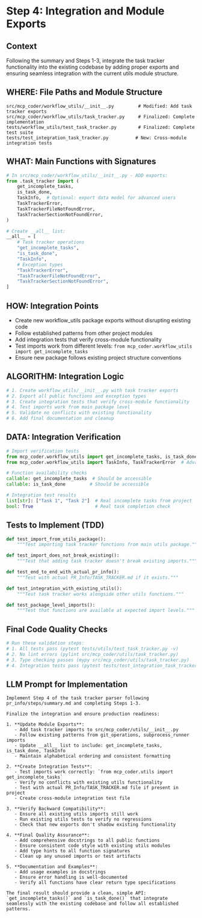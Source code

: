 # Step 4: Integration and Module Exports

## Context
Following the summary and Steps 1-3, integrate the task tracker functionality into the existing codebase by adding proper exports and ensuring seamless integration with the current utils module structure.

## WHERE: File Paths and Module Structure
```
src/mcp_coder/workflow_utils/__init__.py         # Modified: Add task tracker exports
src/mcp_coder/workflow_utils/task_tracker.py     # Finalized: Complete implementation
tests/workflow_utils/test_task_tracker.py        # Finalized: Complete test suite
tests/test_integration_task_tracker.py          # New: Cross-module integration tests
```

## WHAT: Main Functions with Signatures
```python
# In src/mcp_coder/workflow_utils/__init__.py - ADD exports:
from .task_tracker import (
    get_incomplete_tasks,
    is_task_done,
    TaskInfo,  # Optional: export data model for advanced users
    TaskTrackerError,
    TaskTrackerFileNotFoundError, 
    TaskTrackerSectionNotFoundError,
)

# Create __all__ list:
__all__ = [
    # Task tracker operations
    "get_incomplete_tasks",
    "is_task_done", 
    "TaskInfo",
    # Exception types
    "TaskTrackerError",
    "TaskTrackerFileNotFoundError",
    "TaskTrackerSectionNotFoundError",
]
```

## HOW: Integration Points
- Create new workflow_utils package exports without disrupting existing code
- Follow established patterns from other project modules
- Add integration tests that verify cross-module functionality
- Test imports work from different levels: `from mcp_coder.workflow_utils import get_incomplete_tasks`
- Ensure new package follows existing project structure conventions

## ALGORITHM: Integration Logic
```python
# 1. Create workflow_utils/__init__.py with task tracker exports
# 2. Export all public functions and exception types
# 3. Create integration tests that verify cross-module functionality
# 4. Test imports work from main package level
# 5. Validate no conflicts with existing functionality
# 6. Add final documentation and cleanup
```

## DATA: Integration Verification
```python
# Import verification tests
from mcp_coder.workflow_utils import get_incomplete_tasks, is_task_done
from mcp_coder.workflow_utils import TaskInfo, TaskTrackerError  # Advanced usage

# Function availability checks
callable: get_incomplete_tasks  # Should be accessible
callable: is_task_done         # Should be accessible

# Integration test results
list[str]: ["Task 1", "Task 2"]  # Real incomplete tasks from project
bool: True                       # Real task completion check
```

## Tests to Implement (TDD)
```python
def test_import_from_utils_package():
    """Test importing task tracker functions from main utils package."""

def test_import_does_not_break_existing():
    """Test that adding task tracker doesn't break existing imports."""

def test_end_to_end_with_actual_pr_info():
    """Test with actual PR_Info/TASK_TRACKER.md if it exists."""

def test_integration_with_existing_utils():
    """Test task tracker works alongside other utils functions."""

def test_package_level_imports():
    """Test that functions are available at expected import levels."""
```

## Final Code Quality Checks
```python
# Run these validation steps:
# 1. All tests pass (pytest tests/utils/test_task_tracker.py -v)
# 2. No lint errors (pylint src/mcp_coder/utils/task_tracker.py)
# 3. Type checking passes (mypy src/mcp_coder/utils/task_tracker.py)
# 4. Integration tests pass (pytest tests/test_integration_task_tracker.py -v)
```

## LLM Prompt for Implementation
```
Implement Step 4 of the task tracker parser following pr_info/steps/summary.md and completing Steps 1-3.

Finalize the integration and ensure production readiness:

1. **Update Module Exports**:
   - Add task tracker imports to src/mcp_coder/utils/__init__.py
   - Follow existing patterns from git_operations, subprocess_runner imports
   - Update __all__ list to include: get_incomplete_tasks, is_task_done, TaskInfo
   - Maintain alphabetical ordering and consistent formatting

2. **Create Integration Tests**:
   - Test imports work correctly: `from mcp_coder.utils import get_incomplete_tasks`
   - Verify no conflicts with existing utils functionality
   - Test with actual PR_Info/TASK_TRACKER.md file if present in project
   - Create cross-module integration test file

3. **Verify Backward Compatibility**:
   - Ensure all existing utils imports still work
   - Run existing utils tests to verify no regressions
   - Check that new exports don't shadow existing functionality

4. **Final Quality Assurance**:
   - Add comprehensive docstrings to all public functions
   - Ensure consistent code style with existing utils modules
   - Add type hints to all function signatures
   - Clean up any unused imports or test artifacts

5. **Documentation and Examples**:
   - Add usage examples in docstrings
   - Ensure error handling is well-documented
   - Verify all functions have clear return type specifications

The final result should provide a clean, simple API: `get_incomplete_tasks()` and `is_task_done()` that integrate seamlessly with the existing codebase and follow all established patterns.
```
